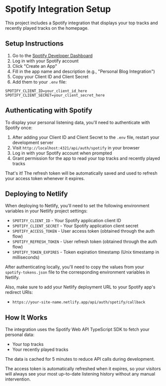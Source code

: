 # Spotify Integration Setup

This project includes a Spotify integration that displays your top tracks and recently played tracks on the homepage.

## Setup Instructions

1. Go to the [Spotify Developer Dashboard](https://developer.spotify.com/dashboard/)
2. Log in with your Spotify account
3. Click "Create an App"
4. Fill in the app name and description (e.g., "Personal Blog Integration")
5. Copy your Client ID and Client Secret
6. Add them to your `.env` file:

```
SPOTIFY_CLIENT_ID=your_client_id_here
SPOTIFY_CLIENT_SECRET=your_client_secret_here
```

## Authenticating with Spotify

To display your personal listening data, you'll need to authenticate with Spotify once:

1. After adding your Client ID and Client Secret to the `.env` file, restart your development server
2. Visit `http://localhost:4321/api/auth/spotify` in your browser
3. Log in with your Spotify account when prompted
4. Grant permission for the app to read your top tracks and recently played tracks

That's it! The refresh token will be automatically saved and used to refresh your access token whenever it expires.

## Deploying to Netlify

When deploying to Netlify, you'll need to set the following environment variables in your Netlify project settings:

- `SPOTIFY_CLIENT_ID` - Your Spotify application client ID
- `SPOTIFY_CLIENT_SECRET` - Your Spotify application client secret
- `SPOTIFY_ACCESS_TOKEN` - User access token (obtained through the auth flow)
- `SPOTIFY_REFRESH_TOKEN` - User refresh token (obtained through the auth flow)
- `SPOTIFY_TOKEN_EXPIRES` - Token expiration timestamp (Unix timestamp in milliseconds)

After authenticating locally, you'll need to copy the values from your `spotify-tokens.json` file to the corresponding environment variables in Netlify.

Also, make sure to add your Netlify deployment URL to your Spotify app's redirect URIs:
- `https://your-site-name.netlify.app/api/auth/spotify/callback`

## How It Works

The integration uses the Spotify Web API TypeScript SDK to fetch your personal data:
- Your top tracks
- Your recently played tracks

The data is cached for 5 minutes to reduce API calls during development.

The access token is automatically refreshed when it expires, so your visitors will always see your most up-to-date listening history without any manual intervention.